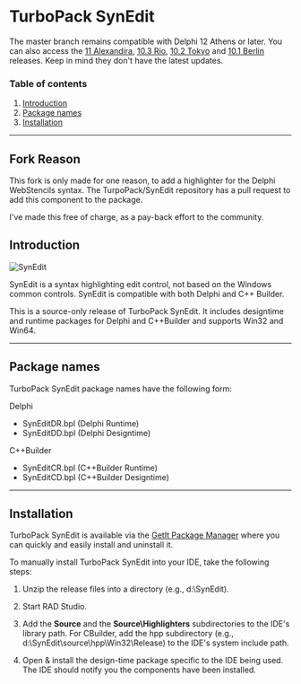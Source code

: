 # TurboPack SynEdit

The master branch remains compatible with Delphi 12 Athens or later. You can also access the [11 Alexandira](https://github.com/TurboPack/SynEdit/tree/11Alexandria), [10.3 Rio](https://github.com/TurboPack/SynEdit/releases/tag/103RIO), [10.2 Tokyo](https://github.com/TurboPack/SynEdit/releases/tag/102Tokyo) and [10.1 Berlin](https://github.com/TurboPack/SynEdit/releases/tag/101Berlin) releases. Keep in mind they don't have the latest updates.

### Table of contents
1.  [Introduction](#Introduction)
2.  [Package names](#Package-names)
3.  [Installation](#Installation)

---

## Fork Reason

This fork is only made for one reason, to add a highlighter for the Delphi WebStencils syntax.
The TurpoPack/SynEdit repository has a pull request to add this component to the package.

I've made this free of charge, as a pay-back effort to the community.

## Introduction

![SynEdit](https://raw.githubusercontent.com/TurboPack/SynEdit/master/Doc/SynEdit-1.3.png "TurboPower SynEdit")


SynEdit is a syntax highlighting edit control, not based on the Windows 
common controls. SynEdit is compatible with both Delphi and C++ Builder.

This is a source-only release of TurboPack SynEdit. It includes
designtime and runtime packages for Delphi and C++Builder and supports Win32 and Win64.

---

## Package names

TurboPack SynEdit package names have the following form:

Delphi
* SynEditDR.bpl (Delphi Runtime)
* SynEditDD.bpl (Delphi Designtime)

C++Builder
* SynEditCR.bpl (C++Builder Runtime)
* SynEditCD.bpl (C++Builder Designtime)

---

## Installation

TurboPack SynEdit is available via the [GetIt Package Manager](http://docwiki.embarcadero.com/RADStudio/en/Installing_a_Package_Using_GetIt_Package_Manager) where you can quickly and easily install and uninstall it.

To manually install TurboPack SynEdit into your IDE, take the following
steps:

1. Unzip the release files into a directory (e.g., d:\SynEdit).

2. Start RAD Studio.

3. Add the **Source** and the **Source\Highlighters** subdirectories to the IDE's library path. For CBuilder, add the hpp subdirectory
(e.g., d:\SynEdit\source\hpp\Win32\Release) to the IDE's system include path.

4. Open & install the design-time package specific to the IDE being used. The IDE should notify you the components have been
installed.
